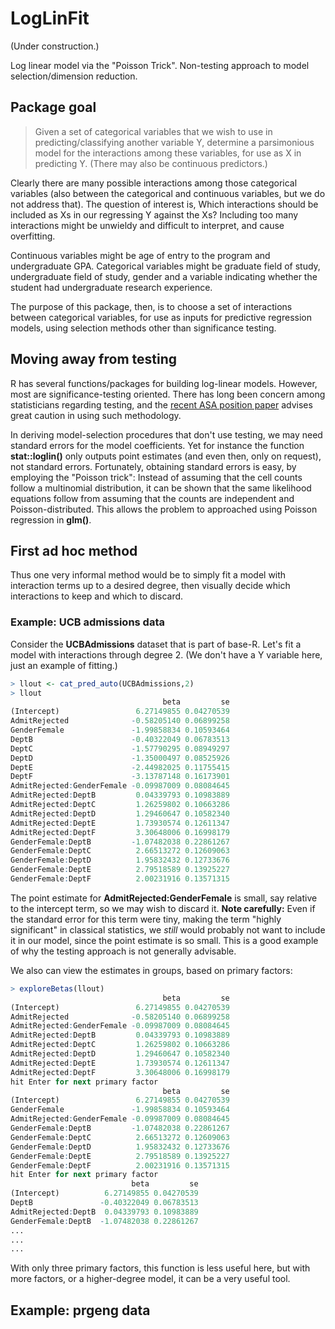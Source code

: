 
# LogLinFit

(Under construction.)

Log linear model via the "Poisson Trick". Non-testing approach to model
selection/dimension reduction.  

## Package goal

> Given a set of categorical variables that we wish to use in
> predicting/classifying another variable Y, determine a parsimonious
> model for the interactions among these variables, for use as X in
> predicting Y.  (There may also be continuous predictors.)

Clearly there are many possible interactions among those categorical
variables (also between the categorical and continuous variables, but we
do not address that).  The question of interest is, Which interactions
should be included as Xs in our regressing Y against the Xs?  Including
too many interactions might be unwieldy and difficult to interpret,
and cause overfitting.

Continuous variables might be age of entry to the program and
undergraduate GPA.  Categorical variables might be graduate field of
study, undergraduate field of study, gender and a variable indicating
whether the student had undergraduate research experience.

The purpose of this package, then, is to choose a set of interactions 
between categorical variables, for use as inputs for predictive
regression models, using selection methods other than significance testing.

## Moving away from testing 

R has several functions/packages for building log-linear models.
However, most are significance-testing oriented.  There has long
been concern among statisticians regarding testing, and the 
[recent ASA position paper](https://amstat.tandfonline.com/doi/full/10.1080/00031305.2016.1154108#.XWoK5fxlA5k)
advises great caution in using such methodology.

In deriving model-selection procedures that don't use testing, we may
need standard errors for the model coefficients.  Yet for instance the
function **stat::loglin()** only outputs point estimates (and even then,
only on request), not standard errors.  Fortunately, obtaining standard
errors is easy, by employing the "Poisson trick":  Instead of assuming
that the cell counts follow a multinomial distribution, it can be shown
that the same likelihood equations follow from assuming that the counts
are independent and Poisson-distributed.  This allows the problem to
approached using Poisson regression in **glm()**.

## First ad hoc method

Thus one very informal method would be to simply fit a model with
interaction terms up to a desired degree, then visually decide which
interactions to keep and which to discard.

### Example:  UCB admissions data

Consider the **UCBAdmissions** dataset that is part of base-R.  Let's
fit a model with interactions through degree 2.  (We don't have a Y
variable here, just an example of fitting.)

``` r
> llout <- cat_pred_auto(UCBAdmissions,2)
> llout
                                  beta         se
(Intercept)                 6.27149855 0.04270539
AdmitRejected              -0.58205140 0.06899258
GenderFemale               -1.99858834 0.10593464
DeptB                      -0.40322049 0.06783513
DeptC                      -1.57790295 0.08949297
DeptD                      -1.35000497 0.08525926
DeptE                      -2.44982025 0.11755415
DeptF                      -3.13787148 0.16173901
AdmitRejected:GenderFemale -0.09987009 0.08084645
AdmitRejected:DeptB         0.04339793 0.10983889
AdmitRejected:DeptC         1.26259802 0.10663286
AdmitRejected:DeptD         1.29460647 0.10582340
AdmitRejected:DeptE         1.73930574 0.12611347
AdmitRejected:DeptF         3.30648006 0.16998179
GenderFemale:DeptB         -1.07482038 0.22861267
GenderFemale:DeptC          2.66513272 0.12609063
GenderFemale:DeptD          1.95832432 0.12733676
GenderFemale:DeptE          2.79518589 0.13925227
GenderFemale:DeptF          2.00231916 0.13571315
```

The point estimate for **AdmitRejected:GenderFemale** is small, say
relative to the intercept term, so we may wish to discard it.  **Note
carefully:** Even if the standard error for this term were tiny, making
the term "highly significant" in classical statistics, we *still* would
probably not want to include it in our model, since the point estimate
is so small.  This is a good example of why the testing approach is not
generally advisable.

We also can view the estimates in groups, based on primary factors:

``` r
> exploreBetas(llout)
                                  beta         se
(Intercept)                 6.27149855 0.04270539
AdmitRejected              -0.58205140 0.06899258
AdmitRejected:GenderFemale -0.09987009 0.08084645
AdmitRejected:DeptB         0.04339793 0.10983889
AdmitRejected:DeptC         1.26259802 0.10663286
AdmitRejected:DeptD         1.29460647 0.10582340
AdmitRejected:DeptE         1.73930574 0.12611347
AdmitRejected:DeptF         3.30648006 0.16998179
hit Enter for next primary factor
                                  beta         se
(Intercept)                 6.27149855 0.04270539
GenderFemale               -1.99858834 0.10593464
AdmitRejected:GenderFemale -0.09987009 0.08084645
GenderFemale:DeptB         -1.07482038 0.22861267
GenderFemale:DeptC          2.66513272 0.12609063
GenderFemale:DeptD          1.95832432 0.12733676
GenderFemale:DeptE          2.79518589 0.13925227
GenderFemale:DeptF          2.00231916 0.13571315
hit Enter for next primary factor
                           beta         se
(Intercept)          6.27149855 0.04270539
DeptB               -0.40322049 0.06783513
AdmitRejected:DeptB  0.04339793 0.10983889
GenderFemale:DeptB  -1.07482038 0.22861267
...
...
...
```

With only three primary factors, this function is less useful here, but
with more factors, or a higher-degree model, it can be a very useful
tool.

## Example:  prgeng data



